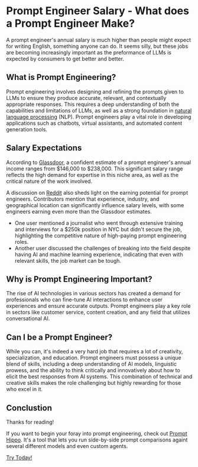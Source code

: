 # Prompt Engineer Salary - What does a Prompt Engineer Make?

A prompt engineer's annual salary is much higher than people might expect for writing English, something anyone can do. It seems silly,
but these jobs are becoming increasingly important as the preformance of LLMs is expected by consumers to get better and better.

## What is Prompt Engineering?

Prompt engineering involves designing and refining the prompts given to LLMs to ensure they produce accurate, relevant, and contextually appropriate responses. This requires a deep understanding of both the capabilities and limitations of LLMs, as well as a strong foundation in [natural language processing](https://aws.amazon.com/what-is/nlp/) (NLP). Prompt engineers play a vital role in developing applications such as chatbots, virtual assistants, and automated content generation tools.

## Salary Expectations

According to [Glassdoor](https://www.glassdoor.com/), a confident estimate of a prompt engineer's annual income ranges from $146,000 to $238,000. This significant salary range reflects the high demand for expertise in this niche area, as well as the critical nature of the work involved.

A discussion on [Reddit](https://www.reddit.com/r/ChatGPT/comments/129nqni/how_much_can_you_really_make_as_a_prompt_engineer/) also sheds light on the earning potential for prompt engineers. Contributors mention that experience, industry, and geographical location can significantly influence salary levels, with some engineers earning even more than the Glassdoor estimates.

- One user mentioned a journalist who went through extensive training and interviews for a $250k position in NYC but didn't secure the job, highlighting the competitive nature of high-paying prompt engineering roles.
- Another user discussed the challenges of breaking into the field despite having AI and machine learning experience, indicating that even with relevant skills, the job market can be tough.

## Why is Prompt Engineering Important?

The rise of AI technologies in various sectors has created a demand for professionals who can fine-tune AI interactions to enhance user experiences and ensure accurate outputs. Prompt engineers play a key role in sectors like customer service, content creation, and any field that utilizes conversational AI.

## Can I be a Prompt Engineer?

While you can, it's indeed a very hard job that requires a lot of creativity, specialization, and education. Prompt engineers must possess a unique blend of skills, including a deep understanding of AI models, linguistic prowess, and the ability to think critically and innovatively about how to elicit the best responses from AI systems. This combination of technical and creative skills makes the role challenging but highly rewarding for those who excel in it.

## Conclustion

Thanks for reading! 

If you want to begin your foray into prompt engineering, check out [Prompt Hippo](/). It's a tool that lets you
run side-by-side prompt comparisons againt several different models and even custom agents.

[Try Today!](/)
